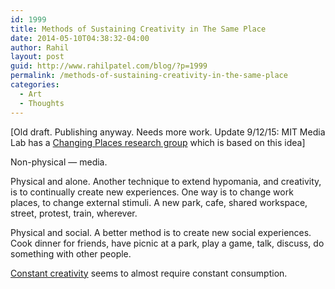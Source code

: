 ```yaml
---
id: 1999
title: Methods of Sustaining Creativity in The Same Place
date: 2014-05-10T04:38:32-04:00
author: Rahil
layout: post
guid: http://www.rahilpatel.com/blog/?p=1999
permalink: /methods-of-sustaining-creativity-in-the-same-place
categories:
  - Art
  - Thoughts
---
```

[Old draft. Publishing anyway. Needs more work. Update 9/12/15: MIT Media Lab has a [Changing Places research group](https://www.media.mit.edu/research/groups/changing-places) which is based on this idea]

Non-physical &#8212; media.

Physical and alone. Another technique to extend hypomania, and creativity, is to continually create new experiences. One way is to change work places, to change external stimuli. A new park, cafe, shared workspace, street, protest, train, wherever.

Physical and social. A better method is to create new social experiences. Cook dinner for friends, have picnic at a park, play a game, talk, discuss, do something with other people.

[Constant creativity](http://www.rahilpatel.com/blog/constant-art-ethics "Constant Art Ethics") seems to almost require constant consumption.